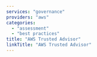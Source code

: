 ```yaml
---
services: "governance"
providers: "aws"
categories:
  - "assessment"
  - "best practices"
title: "AWS Trusted Advisor"
linkTitle: "AWS Trusted Advisor"
---
```

